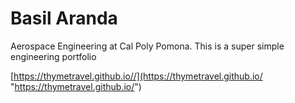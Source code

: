 # Basil Aranda
Aerospace Engineering at Cal Poly Pomona. This is a super simple engineering portfolio



[https://thymetravel.github.io//](https://thymetravel.github.io/ "https://thymetravel.github.io/")
